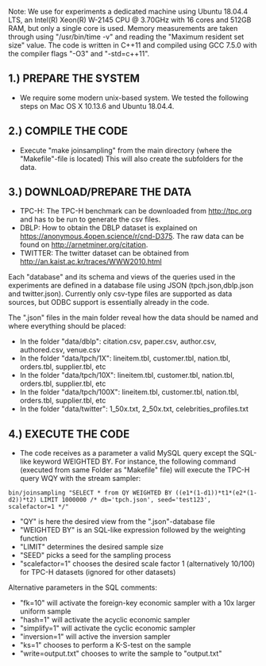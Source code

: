 Note: We use for experiments a dedicated machine using Ubuntu 18.04.4 LTS, an Intel(R) Xeon(R) W-2145 CPU @ 3.70GHz with 16 cores and 512GB RAM, but only a single core is used. Memory measurements are taken through using "/usr/bin/time -v" and reading the "Maximum resident set size" value. The code is written in C++11 and compiled using GCC 7.5.0 with the compiler flags "-O3" and "-std=c++11".

## 1.) PREPARE THE SYSTEM

- We require some modern unix-based system. We tested the following steps on Mac OS X 10.13.6 and Ubuntu 18.04.4.

## 2.) COMPILE THE CODE

- Execute "make joinsampling" from the main directory (where the "Makefile"-file is located)
This will also create the subfolders for the data.

## 3.) DOWNLOAD/PREPARE THE DATA

- TPC-H: The TPC-H benchmark can be downloaded from http://tpc.org and has to be run to generate the csv files.
- DBLP: How to obtain the DBLP dataset is explained on https://anonymous.4open.science/r/cnd-D375. The raw data can be found on http://arnetminer.org/citation.
- TWITTER: The twitter dataset can be obtained from http://an.kaist.ac.kr/traces/WWW2010.html

Each "database" and its schema and views of the queries used in the experiments are defined in a database file using JSON (tpch.json,dblp.json and twitter.json). Currently only csv-type files are supported as data sources, but ODBC support is essentially already in the code.

The ".json" files in the main folder reveal how the data should be named and where everything should be placed:

- In the folder "data/dblp": citation.csv, paper.csv, author.csv, authored.csv, venue.csv
- In the folder "data/tpch/1X": lineitem.tbl, customer.tbl, nation.tbl, orders.tbl,  supplier.tbl, etc
- In the folder "data/tpch/10X": lineitem.tbl, customer.tbl, nation.tbl, orders.tbl,  supplier.tbl, etc
- In the folder "data/tpch/100X": lineitem.tbl, customer.tbl, nation.tbl, orders.tbl,  supplier.tbl, etc
- In the folder "data/twitter": 1_50x.txt, 2_50x.txt, celebrities_profiles.txt

## 4.) EXECUTE THE CODE

- The code receives as a parameter a valid MySQL query except the SQL-like keyword WEIGHTED BY. For instance, the following command (executed from same Folder as "Makefile" file) will execute the TPC-H query WQY with the stream sampler:
```
bin/joinsampling "SELECT * from QY WEIGHTED BY ((e1*(1-d1))*t1*(e2*(1-d2))*t2) LIMIT 1000000 /* db='tpch.json', seed='test123', scalefactor=1 */"
```
- "QY" is here the desired view from the ".json"-database file
- "WEIGHTED BY" is an SQL-like expression followed by the weighting function
- "LIMIT" determines the desired sample size
- "SEED" picks a seed for the sampling process
- "scalefactor=1" chooses the desired scale factor 1 (alternatively 10/100) for TPC-H datasets (ignored for other datasets)

Alternative parameters in the SQL comments:

- "fk=10" will activate the foreign-key economic sampler with a 10x larger uniform sample
- "hash=1" will activate the acyclic economic sampler
- "simplify=1" will activate the cyclic economic sampler
- "inversion=1" will active the inversion sampler
- "ks=1" chooses to perform a K-S-test on the sample
- "write=output.txt" chooses to write the sample to "output.txt"
